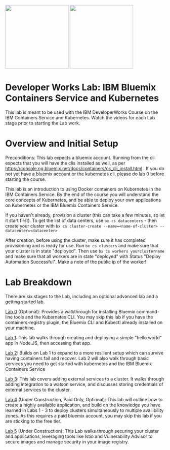 
<img src="https://ace-docs-production-red.ng.bluemix.net/docs/api/content/homepage/images/containerServiceIcon.svg" width="200"> <img src="https://kubernetes.io/images/favicon.png" width="200">
# Developer Works Lab: IBM Bluemix Containers Service and Kubernetes



This lab is meant to be used with the IBM DeveloperWorks Course on the IBM Containers Service and Kubernetes. Watch the videos for each Lab stage prior to starting the Lab work.




# Overview and Initial Setup

Preconditions:  This lab expects a bluemix account.  Running from the cli expects that you will have the clis installed as well, as per https://console.ng.bluemix.net/docs/containers/cs_cli_install.html . If you do not yet have a bluemix account or the kubernetes cli, please do lab 0 before starting the course.

This lab is an introduction to  using Docker containers on Kubernetes in the IBM Containers Service. By the end of the course
you will understand the core concepts of Kubernetes, and be able to deploy your own applications on Kubernetes or the IBM Bluemix Containers Service. 

If you haven't already, provision a cluster (this can take a few minutes, so let it start first). To get the list of data centers, use `bx cs datacenters` - then create your cluster with `bx cs cluster-create --name=<name-of-cluster> --datacenter=<datacenter>`

After creation, before using the cluster, make sure it has completed provisioning and is ready for use. Run `bx cs clusters` and make sure that your cluster is in state "deployed".  Then use `bx cs workers yourclustername` and make sure that all workers are in state "deployed" with Status "Deploy Automation Successful".  Make a note of the public ip of the worker!

#  Lab Breakdown

There are six stages to the Lab, including an optional advanced lab and a getting started lab.

[Lab 0](https://github.com/colemanjackson/container-service-getting-started-wt/tree/dwworks-additions/Lab%200#lab-0-getting-the-ibm-bluemix-containers-service) (Optional): Provides a walkthrough for installing Bluemix command-line tools and the Kubernetes CLI. You may skip this lab if you have the containers-registry plugin, the Bluemix CLI and Kubectl already installed on your machine.

[Lab 1](https://github.com/colemanjackson/container-service-getting-started-wt/tree/dwworks-additions/Lab%201#lab-1---set-up-and-deploy-your-first-application): This lab walks through creating and deploying a simple "hello world" app in Node.JS, then accessing that app. 

[Lab 2](https://github.com/colemanjackson/container-service-getting-started-wt/tree/dwworks-additions/Lab%202#lab-services-replica-sets-and-health-checks): Builds on Lab 1 to expand to a more resilient setup which can survive having containers fail and recover. Lab 2 will also walk through basic services you need to get started with kubernetes and the IBM Bluemix Containers Service

[Lab 3](https://github.com/colemanjackson/container-service-getting-started-wt/tree/dwworks-additions/Lab%203#lab-3-deploy-an-application-with-bluemix-services): This lab covers adding external services to a cluster. It walks through adding integration to a watson service, and discusses storing credentials of external services to the cluster.

[Lab 4](https://github.com/colemanjackson/container-service-getting-started-wt/tree/dwworks-additions/Lab%204#highly-available-deployments-with-the-ibm-bluemix-containers-service) (Under Construction, Paid Only, Optional): This lab will outline how to create a highly available application, and build on the knowledge you have learned in Labs 1 - 3 to deploy clusters simultaneously to multiple availibility zones. As this requires a paid bluemix account, you may skip this lab if you are sticking to the free tier.

[Lab 5]() (Under Construction): This Lab walks through securing your cluster and applications, leveraging tools like Istio and  Vulnerability Advisor to secure images and manage security in your image registry. 
